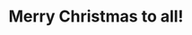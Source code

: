 ---
title: Merry Christmas to all!
link: https://www.facebook.com/plugins/video.php?href=https%3A%2F%2Fwww.facebook.com%2FYITESmusic%2Fvideos%2F939620486199102%2F&show_text=0&width=380
width: 380
height: 476
order: 1
---